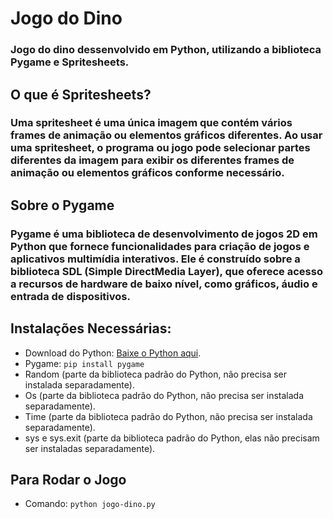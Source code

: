 # Jogo do Dino
### Jogo do dino dessenvolvido em Python, utilizando a biblioteca Pygame e Spritesheets.

## O que é Spritesheets?
### Uma spritesheet é uma única imagem que contém vários frames de animação ou elementos gráficos diferentes. Ao usar uma spritesheet, o programa ou jogo pode selecionar partes diferentes da imagem para exibir os diferentes frames de animação ou elementos gráficos conforme necessário.

## Sobre o Pygame
### Pygame é uma biblioteca de desenvolvimento de jogos 2D em Python que fornece funcionalidades para criação de jogos e aplicativos multimídia interativos. Ele é construído sobre a biblioteca SDL (Simple DirectMedia Layer), que oferece acesso a recursos de hardware de baixo nível, como gráficos, áudio e entrada de dispositivos.

## Instalações Necessárias:
* Download do Python: [Baixe o Python aqui](https://www.python.org/downloads/).
* Pygame: `pip install pygame`
* Random (parte da biblioteca padrão do Python, não precisa ser instalada separadamente).
* Os (parte da biblioteca padrão do Python, não precisa ser instalada separadamente).
* Time (parte da biblioteca padrão do Python, não precisa ser instalada separadamente).
* sys e sys.exit (parte da biblioteca padrão do Python, elas não precisam ser instaladas separadamente).

## Para Rodar o Jogo
* Comando: `python jogo-dino.py`